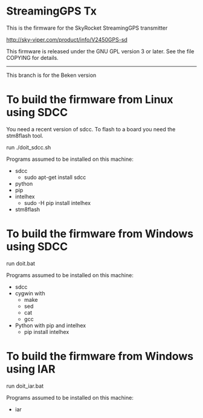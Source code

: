 StreamingGPS Tx
===============

This is the firmware for the SkyRocket StreamingGPS transmitter

  http://sky-viper.com/product/info/V2450GPS-sd


This firmware is released under the GNU GPL version 3 or later. See
the file COPYING for details.

---

This branch is for the Beken version


To build the firmware from Linux using SDCC
===========================================
You need a recent version of sdcc.
To flash to a board you need the stm8flash tool.

run ./doit_sdcc.sh

Programs assumed to be installed on this machine:
* sdcc
	* sudo apt-get install sdcc
* python
* pip
* intelhex
	* sudo -H pip install intelhex
* stm8flash


To build the firmware from Windows using SDCC
=============================================
run doit.bat

Programs assumed to be installed on this machine:
* sdcc
* cygwin with
	* make
	* sed
	* cat
	* gcc
* Python with pip and intelhex
	* pip install intelhex


To build the firmware from Windows using IAR
=============================================
run doit_iar.bat

Programs assumed to be installed on this machine:
* iar
